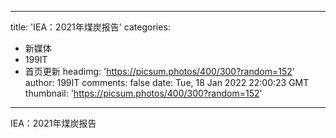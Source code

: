 
---
title: 'IEA：2021年煤炭报告'
categories: 
 - 新媒体
 - 199IT
 - 首页更新
headimg: 'https://picsum.photos/400/300?random=152'
author: 199IT
comments: false
date: Tue, 18 Jan 2022 22:00:23 GMT
thumbnail: 'https://picsum.photos/400/300?random=152'
---

<div>   
IEA：2021年煤炭报告  
</div>
            